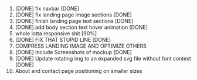 1. [DONE] fix navbar [DONE]
2. [DONE] fix landing page image sections [DONE]
3. [DONE] finish landing page text sections [DONE]
4. [DONE] add body section text hover animation [DONE]
5. whole lotta responsive shit [90%]
6. [DONE] FIX THAT STUPID LINE [DONE]
7. COMPRESS LANDING IMAGE AND OPTIMIZE OTHERS
8. [DONE] Include Screenshots of mockup [DONE]
9. [DONE] Update rotating img to an expanded svg file without font context [DONE]
10. About and contact page positioning on smaller sizes